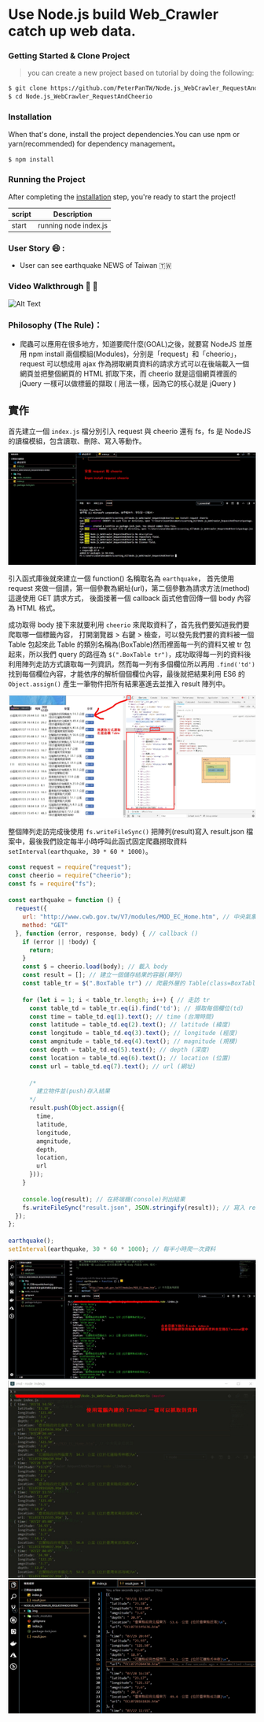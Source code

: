 # Use Node.js build Web_Crawler catch up web data.

### Getting Started & Clone Project
> you can create a new project based on tutorial by doing the following:

```bash
$ git clone https://github.com/PeterPanTW/Node.js_WebCrawler_RequestAndCheerio.git
$ cd Node.js_WebCrawler_RequestAndCheerio
```

### Installation
When that's done, install the project dependencies.You can use npm or yarn(recommended) for dependency management。

```bash
$ npm install
```

### Running the Project

After completing the [installation](#installation) step, you're ready to start the project!

| script | Description           |
| ------ | --------------------- |
| start  | running node index.js |


### User Story :smile: :
* User can see earthquake NEWS of Taiwan :taiwan:

### Video Walkthrough :movie_camera: :movie_camera:
![Alt Text](https://github.com/PeterPanTW/Node.js_WebCrawler_RequestAndCheerio/blob/master/DEMO_Node.js_WebCrawler_RequestAndCheerio.gif)


### Philosophy (The Rule)：
+ 爬蟲可以應用在很多地方，知道要爬什麼(GOAL)之後，就要寫 NodeJS 並應用 npm install 兩個模組(Modules)，分別是「request」和「cheerio」，request 可以想成用 ajax 作為撈取網頁資料的請求方式可以在後端載入一個網頁並把整個網頁的 HTML 抓取下來，而 cheerio 就是這個網頁裡面的 jQuery 一樣可以做標籤的擷取 ( 用法一樣，因為它的核心就是 jQuery )


## 實作
首先建立一個 `index.js` 檔分別引入 request 與 cheerio 還有 fs，fs 是 NodeJS 的讀檔模組，包含讀取、刪除、寫入等動作。

<img src="/img/01_安裝request&cheerio.jpg">

引入函式庫後就來建立一個 function() 名稱取名為 `earthquake`，
首先使用 request 來做一個請，第一個參數為網址(url)，第二個參數為請求方法(method)這邊使用 GET 請求方式，
後面接著一個 callback 函式他會回傳一個 body 內容為 HTML 格式。

成功取得 body 接下來就要利用 `cheerio` 來爬取資料了，首先我們要知道我們要爬取哪一個標籤內容，
打開瀏覽器 > 右鍵 > 檢查，可以發先我們要的資料被一個 Table 包起來此 Table 的類別名稱為(BoxTable)然而裡面每一列的資料又被 tr 包起來，所以我們 query 的路徑為 `$(".BoxTable tr")`，成功取得每一列的資料後利用陣列走訪方式讀取每一列資訊，然而每一列有多個欄位所以再用 `.find('td')` 找到每個欄位內容，才能依序的解析個個欄位內容，最後就把結果利用 ES6 的 `Object.assign()` 產生一筆物件把所有結果塞進去並推入 result 陣列中。

<img src="/img/02_開啟要抓取資料的網頁並選取Table.jpg">

整個陣列走訪完成後使用 `fs.writeFileSync()` 把陣列(result)寫入 result.json 檔案中，最後我們設定每半小時呼叫此函式固定爬蟲撈取資料 `setInterval(earthquake, 30 * 60 * 1000)`。

```js
const request = require("request");
const cheerio = require("cheerio");
const fs = require("fs");

const earthquake = function () {
  request({
    url: "http://www.cwb.gov.tw/V7/modules/MOD_EC_Home.htm", // 中央氣象局網頁
    method: "GET"
  }, function (error, response, body) { // callback ()
    if (error || !body) {
      return;
    }
    const $ = cheerio.load(body); // 載入 body
    const result = []; // 建立一個儲存結果的容器(陣列)
    const table_tr = $(".BoxTable tr") // 爬最外層的 Table(class=BoxTable) 中的 tr

    for (let i = 1; i < table_tr.length; i++) { // 走訪 tr
      const table_td = table_tr.eq(i).find('td'); // 擷取每個欄位(td)
      const time = table_td.eq(1).text(); // time (台灣時間)
      const latitude = table_td.eq(2).text(); // latitude (緯度)
      const longitude = table_td.eq(3).text(); // longitude (經度)
      const amgnitude = table_td.eq(4).text(); // magnitude (規模)
      const depth = table_td.eq(5).text(); // depth (深度)
      const location = table_td.eq(6).text(); // location (位置)
      const url = table_td.eq(7).text(); // url (網址)

      /*
        建立物件並(push)存入結果
      */
      result.push(Object.assign({
        time,
        latitude,
        longitude,
        amgnitude,
        depth,
        location,
        url
      }));
    }

    console.log(result); // 在終端機(console)列出結果
    fs.writeFileSync("result.json", JSON.stringify(result)); // 寫入 result.json 檔案
  });
};

earthquake();
setInterval(earthquake, 30 * 60 * 1000); // 每半小時爬一次資料
```

<img src="/img/03_確認可抓取到資料.jpg">
<img src="/img/04_確認可抓取到資料.jpg">
<img src="/img/05_確認result＿JSON資料.jpg">
